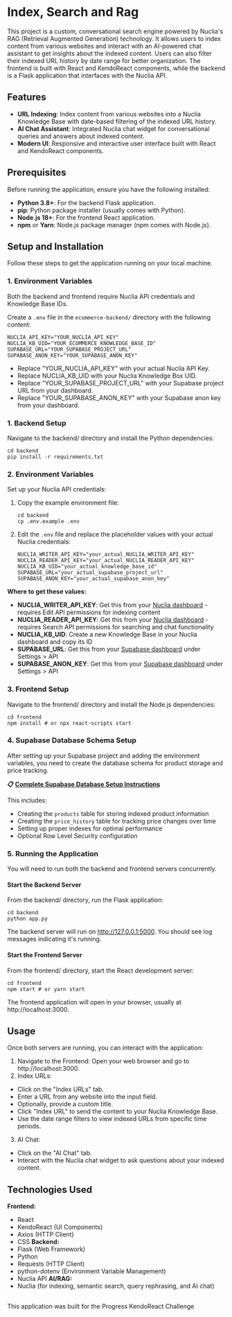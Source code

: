 # Index, Search and Rag

This project is a custom, conversational search engine powered by Nuclia's RAG (Retrieval Augmented Generation) technology. It allows users to index content from various websites and interact with an AI-powered chat assistant to get insights about the indexed content. Users can also filter their indexed URL history by date range for better organization. The frontend is built with React and KendoReact components, while the backend is a Flask application that interfaces with the Nuclia API.

## Features

*   **URL Indexing**: Index content from various websites into a Nuclia Knowledge Base with date-based filtering of the indexed URL history.
*   **AI Chat Assistant**: Integrated Nuclia chat widget for conversational queries and answers about indexed content.
*   **Modern UI**: Responsive and interactive user interface built with React and KendoReact components.

## Prerequisites

Before running the application, ensure you have the following installed:

*   **Python 3.8+**: For the backend Flask application.
*   **pip**: Python package installer (usually comes with Python).
*   **Node.js 18+**: For the frontend React application.
*   **npm** or **Yarn**: Node.js package manager (npm comes with Node.js).

## Setup and Installation

Follow these steps to get the application running on your local machine.

### 1. Environment Variables

Both the backend and frontend require Nuclia API credentials and Knowledge Base IDs.

Create a `.env` file in the `ecommerce-backend/` directory with the following content:

```env
NUCLIA_API_KEY="YOUR_NUCLIA_API_KEY"
NUCLIA_KB_UID="YOUR_ECOMMERCE_KNOWLEDGE_BASE_ID"
SUPABASE_URL="YOUR_SUPABASE_PROJECT_URL"
SUPABASE_ANON_KEY="YOUR_SUPABASE_ANON_KEY"
```

- Replace "YOUR_NUCLIA_API_KEY" with your actual Nuclia API Key.
- Replace NUCLIA_KB_UID with your Nuclia Knowledge Box UID.
- Replace "YOUR_SUPABASE_PROJECT_URL" with your Supabase project URL from your dashboard.
- Replace "YOUR_SUPABASE_ANON_KEY" with your Supabase anon key from your dashboard.

### 1. Backend Setup

Navigate to the backend/ directory and install the Python dependencies:

```
cd backend
pip install -r requirements.txt
```

### 2. Environment Variables

Set up your Nuclia API credentials:

1. Copy the example environment file:
   ```
   cd backend
   cp .env.example .env
   ```

2. Edit the `.env` file and replace the placeholder values with your actual Nuclia credentials:
   ```env
   NUCLIA_WRITER_API_KEY="your_actual_NUCLIA_WRITER_API_KEY"
   NUCLIA_READER_API_KEY="your_actual_NUCLIA_READER_API_KEY"
   NUCLIA_KB_UID="your_actual_knowledge_base_id"
   SUPABASE_URL="your_actual_supabase_project_url"
   SUPABASE_ANON_KEY="your_actual_supabase_anon_key"
   ```

**Where to get these values:**
- **NUCLIA_WRITER_API_KEY**: Get this from your [Nuclia dashboard](https://nuclia.cloud/) - requires Edit API permissions for indexing content
- **NUCLIA_READER_API_KEY**: Get this from your [Nuclia dashboard](https://nuclia.cloud/) - requires Search API permissions for searching and chat functionality
- **NUCLIA_KB_UID**: Create a new Knowledge Base in your Nuclia dashboard and copy its ID
- **SUPABASE_URL**: Get this from your [Supabase dashboard](https://supabase.com/dashboard) under Settings > API
- **SUPABASE_ANON_KEY**: Get this from your [Supabase dashboard](https://supabase.com/dashboard) under Settings > API

### 3. Frontend Setup

Navigate to the frontend/ directory and install the Node.js dependencies:

```
cd frontend
npm install # or npx react-scripts start
```



### 4. Supabase Database Schema Setup

After setting up your Supabase project and adding the environment variables, you need to create the database schema for product storage and price tracking.

**📋 [Complete Supabase Database Setup Instructions](docs/SUPABASE_SETUP.md)**

This includes:
- Creating the `products` table for storing indexed product information
- Creating the `price_history` table for tracking price changes over time
- Setting up proper indexes for optimal performance
- Optional Row Level Security configuration

### 5. Running the Application

You will need to run both the backend and frontend servers concurrently.

#### Start the Backend Server

From the backend/ directory, run the Flask application:

```
cd backend
python app.py
```

The backend server will run on http://127.0.0.1:5000. You should see log messages indicating it's running.

#### Start the Frontend Server

From the frontend/ directory, start the React development server:

```
cd frontend
npm start # or yarn start
```

The frontend application will open in your browser, usually at http://localhost:3000.

## Usage

Once both servers are running, you can interact with the application:

1. Navigate to the Frontend: Open your web browser and go to http://localhost:3000.
2. Index URLs:
- Click on the "Index URLs" tab.
- Enter a URL from any website into the input field.
- Optionally, provide a custom title.
- Click "Index URL" to send the content to your Nuclia Knowledge Base.
- Use the date range filters to view indexed URLs from specific time periods.
3. AI Chat:
- Click on the "AI Chat" tab.
- Interact with the Nuclia chat widget to ask questions about your indexed content.

## Technologies Used

**Frontend:**
- React
- KendoReact (UI Components)
- Axios (HTTP Client)
- CSS
**Backend:**
- Flask (Web Framework)
- Python
- Requests (HTTP Client)
- python-dotenv (Environment Variable Management)
- Nuclia API
**AI/RAG:**
- Nuclia (for indexing, semantic search, query rephrasing, and AI chat)

##

This application was built for the Progress KendoReact Challenge